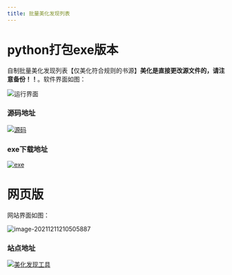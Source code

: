 ```yaml
---
title: 批量美化发现列表
---
```


# python打包exe版本

自制批量美化发现列表【仅美化符合规则的书源】**美化是直接更改源文件的，请注意备份！！**。软件界面如图：

![运行界面](https://cdn.jsdelivr.net/gh/oli-fa/YueDuBackup/img/doc/image-20211121181207915.png)

### 源码地址

[![源码](https://img.shields.io/badge/源码-批量美化发现列表-015DA0)](https://github.com/oli-fa/YueDuBackup/tree/master/Tool/toBeautify.py)

### exe下载地址

[![exe](https://img.shields.io/badge/工具下载-批量美化发现列表-red)](https://raw.fastgit.org/oli-fa/YueDuBackup/master/Tool/toBeautify.exe)

# 网页版

网站界面如图：

![image-20211211210505887](https://cdn.jsdelivr.net/gh/oli-fa/YueDuBackup/img/doc/image-20211211210505887.png)

### 站点地址

[![美化发现工具](https://img.shields.io/badge/工具-批量美化发现-015DA0)](https://oli-fa.github.io/YueDuBackup/tool1)
